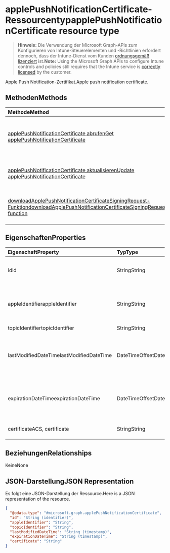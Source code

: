 # <a name="applepushnotificationcertificate-resource-type"></a><span data-ttu-id="085e0-101">applePushNotificationCertificate-Ressourcentyp</span><span class="sxs-lookup"><span data-stu-id="085e0-101">applePushNotificationCertificate resource type</span></span>

> <span data-ttu-id="085e0-102">**Hinweis:** Die Verwendung der Microsoft Graph-APIs zum Konfigurieren von Intune-Steuerelementen und -Richtlinien erfordert dennoch, dass der Intune-Dienst vom Kunden [ordnungsgemäß lizenziert](https://go.microsoft.com/fwlink/?linkid=839381) ist.</span><span class="sxs-lookup"><span data-stu-id="085e0-102">**Note:** Using the Microsoft Graph APIs to configure Intune controls and policies still requires that the Intune service is [correctly licensed](https://go.microsoft.com/fwlink/?linkid=839381) by the customer.</span></span>

<span data-ttu-id="085e0-103">Apple Push Notification-Zertifikat.</span><span class="sxs-lookup"><span data-stu-id="085e0-103">Apple push notification certificate.</span></span>
## <a name="methods"></a><span data-ttu-id="085e0-104">Methoden</span><span class="sxs-lookup"><span data-stu-id="085e0-104">Methods</span></span>
|<span data-ttu-id="085e0-105">Methode</span><span class="sxs-lookup"><span data-stu-id="085e0-105">Method</span></span>|<span data-ttu-id="085e0-106">Rückgabetyp</span><span class="sxs-lookup"><span data-stu-id="085e0-106">Return Type</span></span>|<span data-ttu-id="085e0-107">Beschreibung</span><span class="sxs-lookup"><span data-stu-id="085e0-107">Description</span></span>|
|:---|:---|:---|
|[<span data-ttu-id="085e0-108">applePushNotificationCertificate abrufen</span><span class="sxs-lookup"><span data-stu-id="085e0-108">Get applePushNotificationCertificate</span></span>](../api/intune_devices_applepushnotificationcertificate_get.md)|[<span data-ttu-id="085e0-109">applePushNotificationCertificate</span><span class="sxs-lookup"><span data-stu-id="085e0-109">applePushNotificationCertificate</span></span>](../resources/intune_devices_applepushnotificationcertificate.md)|<span data-ttu-id="085e0-110">Lesen von Eigenschaften und Beziehungen des [applePushNotificationCertificate](../resources/intune_devices_applepushnotificationcertificate.md)-Objekts.</span><span class="sxs-lookup"><span data-stu-id="085e0-110">Read properties and relationships of [plannerPlanDetails](../resources/intune_devices_applepushnotificationcertificate.md) object.</span></span>|
|[<span data-ttu-id="085e0-111">applePushNotificationCertificate aktualisieren</span><span class="sxs-lookup"><span data-stu-id="085e0-111">Update applePushNotificationCertificate</span></span>](../api/intune_devices_applepushnotificationcertificate_update.md)|[<span data-ttu-id="085e0-112">applePushNotificationCertificate</span><span class="sxs-lookup"><span data-stu-id="085e0-112">applePushNotificationCertificate</span></span>](../resources/intune_devices_applepushnotificationcertificate.md)|<span data-ttu-id="085e0-113">Aktualisieren der Eigenschaften eines [applePushNotificationCertificate](../resources/intune_devices_applepushnotificationcertificate.md)-Objekts.</span><span class="sxs-lookup"><span data-stu-id="085e0-113">Update the properties of a [calendar](../resources/intune_devices_applepushnotificationcertificate.md) object.</span></span>|
|[<span data-ttu-id="085e0-114">downloadApplePushNotificationCertificateSigningRequest-Funktion</span><span class="sxs-lookup"><span data-stu-id="085e0-114">downloadApplePushNotificationCertificateSigningRequest function</span></span>](../api/intune_devices_applepushnotificationcertificate_downloadapplepushnotificationcertificatesigningrequest.md)|<span data-ttu-id="085e0-115">String</span><span class="sxs-lookup"><span data-stu-id="085e0-115">String</span></span>|<span data-ttu-id="085e0-116">Signieranforderung für Apple Push Notification-Zertifikat herunterladen</span><span class="sxs-lookup"><span data-stu-id="085e0-116">Download Apple push notification certificate signing request</span></span>|

## <a name="properties"></a><span data-ttu-id="085e0-117">Eigenschaften</span><span class="sxs-lookup"><span data-stu-id="085e0-117">Properties</span></span>
|<span data-ttu-id="085e0-118">Eigenschaft</span><span class="sxs-lookup"><span data-stu-id="085e0-118">Property</span></span>|<span data-ttu-id="085e0-119">Typ</span><span class="sxs-lookup"><span data-stu-id="085e0-119">Type</span></span>|<span data-ttu-id="085e0-120">Beschreibung</span><span class="sxs-lookup"><span data-stu-id="085e0-120">Description</span></span>|
|:---|:---|:---|
|<span data-ttu-id="085e0-121">id</span><span class="sxs-lookup"><span data-stu-id="085e0-121">id</span></span>|<span data-ttu-id="085e0-122">String</span><span class="sxs-lookup"><span data-stu-id="085e0-122">String</span></span>|<span data-ttu-id="085e0-123">Eindeutiger Bezeichner für das Zertifikat</span><span class="sxs-lookup"><span data-stu-id="085e0-123">Unique Identifier for the certificate</span></span>|
|<span data-ttu-id="085e0-124">appleIdentifier</span><span class="sxs-lookup"><span data-stu-id="085e0-124">appleIdentifier</span></span>|<span data-ttu-id="085e0-125">String</span><span class="sxs-lookup"><span data-stu-id="085e0-125">String</span></span>|<span data-ttu-id="085e0-126">Apple-ID des Kontos, mit dem das MDM-Push-Zertifikat erstellt wurde.</span><span class="sxs-lookup"><span data-stu-id="085e0-126">Apple Id of the account used to create the MDM push certificate.</span></span>|
|<span data-ttu-id="085e0-127">topicIdentifier</span><span class="sxs-lookup"><span data-stu-id="085e0-127">topicIdentifier</span></span>|<span data-ttu-id="085e0-128">String</span><span class="sxs-lookup"><span data-stu-id="085e0-128">String</span></span>|<span data-ttu-id="085e0-129">Thema-ID</span><span class="sxs-lookup"><span data-stu-id="085e0-129">Topic Id.</span></span>|
|<span data-ttu-id="085e0-130">lastModifiedDateTime</span><span class="sxs-lookup"><span data-stu-id="085e0-130">lastModifiedDateTime</span></span>|<span data-ttu-id="085e0-131">DateTimeOffset</span><span class="sxs-lookup"><span data-stu-id="085e0-131">DateTimeOffset</span></span>|<span data-ttu-id="085e0-132">Datum und Uhrzeit der letzten Änderung des Apple Push Notification-Zertifikats.</span><span class="sxs-lookup"><span data-stu-id="085e0-132">Last modified date and time for Apple push notification certificate.</span></span>|
|<span data-ttu-id="085e0-133">expirationDateTime</span><span class="sxs-lookup"><span data-stu-id="085e0-133">expirationDateTime</span></span>|<span data-ttu-id="085e0-134">DateTimeOffset</span><span class="sxs-lookup"><span data-stu-id="085e0-134">DateTimeOffset</span></span>|<span data-ttu-id="085e0-135">Ablaufdatum und -Uhrzeit für das Apple Push Notification-Zertifikat.</span><span class="sxs-lookup"><span data-stu-id="085e0-135">The expiration date and time for Apple push notification certificate.</span></span>|
|<span data-ttu-id="085e0-136">certificate</span><span class="sxs-lookup"><span data-stu-id="085e0-136">ACS, certificate</span></span>|<span data-ttu-id="085e0-137">String</span><span class="sxs-lookup"><span data-stu-id="085e0-137">String</span></span>|<span data-ttu-id="085e0-138">Noch nicht dokumentiert.</span><span class="sxs-lookup"><span data-stu-id="085e0-138">Not yet documented</span></span>|

## <a name="relationships"></a><span data-ttu-id="085e0-139">Beziehungen</span><span class="sxs-lookup"><span data-stu-id="085e0-139">Relationships</span></span>
<span data-ttu-id="085e0-140">Keine</span><span class="sxs-lookup"><span data-stu-id="085e0-140">None</span></span>
## <a name="json-representation"></a><span data-ttu-id="085e0-141">JSON-Darstellung</span><span class="sxs-lookup"><span data-stu-id="085e0-141">JSON Representation</span></span>
<span data-ttu-id="085e0-142">Es folgt eine JSON-Darstellung der Ressource.</span><span class="sxs-lookup"><span data-stu-id="085e0-142">Here is a JSON representation of the resource.</span></span>
<!-- {
  "blockType": "resource",
  "keyProperty": "id",
  "@odata.type": "microsoft.graph.applePushNotificationCertificate"
}
-->
``` json
{
  "@odata.type": "#microsoft.graph.applePushNotificationCertificate",
  "id": "String (identifier)",
  "appleIdentifier": "String",
  "topicIdentifier": "String",
  "lastModifiedDateTime": "String (timestamp)",
  "expirationDateTime": "String (timestamp)",
  "certificate": "String"
}
```



